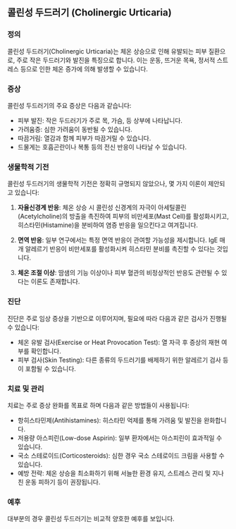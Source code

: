

## 콜린성 두드러기 (Cholinergic Urticaria)

### 정의
콜린성 두드러기(Cholinergic Urticaria)는 체온 상승으로 인해 유발되는 피부 질환으로, 주로 작은 두드러기와 발진을 특징으로 합니다. 이는 운동, 뜨거운 목욕, 정서적 스트레스 등으로 인한 체온 증가에 의해 발생할 수 있습니다.

### 증상
콜린성 두드러기의 주요 증상은 다음과 같습니다:
- 피부 발진: 작은 두드러기가 주로 목, 가슴, 등 상부에 나타납니다.
- 가려움증: 심한 가려움이 동반될 수 있습니다.
- 따끔거림: 열감과 함께 피부가 따끔거릴 수 있습니다.
- 드물게는 호흡곤란이나 복통 등의 전신 반응이 나타날 수 있습니다.

### 생물학적 기전
콜린성 두드러기의 생물학적 기전은 정확히 규명되지 않았으나, 몇 가지 이론이 제안되고 있습니다:

1. **자율신경계 반응**: 체온 상승 시 콜린성 신경계의 자극이 아세틸콜린(Acetylcholine)의 방출을 촉진하여 피부의 비만세포(Mast Cell)를 활성화시키고, 히스타민(Histamine)을 분비하여 염증 반응을 일으킨다고 여겨집니다.

2. **면역 반응**: 일부 연구에서는 특정 면역 반응이 관여할 가능성을 제시합니다. IgE 매개 알레르기 반응이 비만세포를 활성화시켜 히스타민 분비를 촉진할 수 있다는 것입니다.

3. **체온 조절 이상**: 땀샘의 기능 이상이나 피부 혈관의 비정상적인 반응도 관련될 수 있다는 이론도 존재합니다.

### 진단
진단은 주로 임상 증상을 기반으로 이루어지며, 필요에 따라 다음과 같은 검사가 진행될 수 있습니다:
- 체온 유발 검사(Exercise or Heat Provocation Test): 열 자극 후 증상의 재현 여부를 확인합니다.
- 피부 검사(Skin Testing): 다른 종류의 두드러기를 배제하기 위한 알레르기 검사 등이 포함될 수 있습니다.

### 치료 및 관리
치료는 주로 증상 완화를 목표로 하며 다음과 같은 방법들이 사용됩니다:
- 항히스타민제(Antihistamines): 히스타민 억제를 통해 가려움 및 발진을 완화합니다.
- 저용량 아스피린(Low-dose Aspirin): 일부 환자에서는 아스피린이 효과적일 수 있습니다.
- 국소 스테로이드(Corticosteroids): 심한 경우 국소 스테로이드 크림을 사용할 수 있습니다.
- 예방 전략: 체온 상승을 최소화하기 위해 서늘한 환경 유지, 스트레스 관리 및 지나친 운동 피하기 등이 권장됩니다.

### 예후
대부분의 경우 콜린성 두드러기는 비교적 양호한 예후를 보입니다.